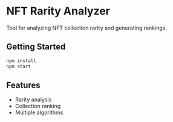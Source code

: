 # NFT Rarity Analyzer

Tool for analyzing NFT collection rarity and generating rankings.

## Getting Started

```bash
npm install
npm start
```

## Features

- Rarity analysis
- Collection ranking
- Multiple algorithms